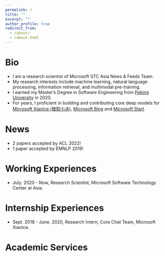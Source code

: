 ```yaml
---
permalink: /
title: ""
excerpt: ""
author_profile: true
redirect_from: 
  - /about/
  - /about.html
---
```


# Bio
* I am a research scientist of Microsoft STC Asia News & Feeds Team.
* My research interests include machine learning, natural language processing, information retrieval, and multimodal pre-training.
* I earned my Master’s Degree in Software Engineering from [Peking University](https://www.pku.edu.cn/) in 2020.
* For years, I proficient in building and contributing core deep models for [Microsoft XiaoIce (微软小冰)](https://www.xiaoice.com/), [Microsoft Bing](https://www.bing.com/?scope=web&mkt=en-US) and [Microsoft Start](https://www.msn.com/en-us/feed). 



# News
* 2 papers accepted by ACL 2022!
* 1 paper accepted by EMNLP 2019!

# Working Experiences
* July. 2020 - Now, Research Scientist, Microsoft Software Technology Center at Asia.

# Internship Experiences
* Sept. 2018 - June. 2020, Research Intern, Core Chat Team, Microsoft XiaoIce.

# Academic Services



